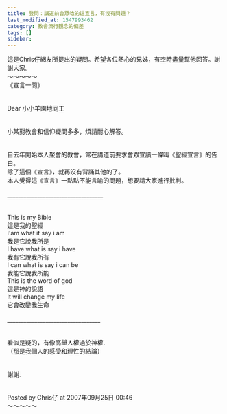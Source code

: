 ```yaml
---
title: 發問：講道前會眾唸的這宣言，有沒有問題？
last_modified_at: 1547993462
category: 教會流行觀念的偏差
tags: []
sidebar: 
---
```


<p>這是Chris仔網友所提出的疑問。希望各位熱心的兄姊，有空時盡量幫他回答。謝謝大家。<br/><!--more-->～～～～～<br/>《宣言一問》<br/><br/><br/>Dear 小小羊園地同工<br/><br/><br/>小某對教會和信仰疑問多多，煩請耐心解答。<br/><br/><br/>自去年開始本人聚會的教會，常在講道前要求會眾宣讀一條叫《聖經宣言》的告白。<br/>除了這個《宣言》，就再沒有背誦其他的了。<br/>本人覺得這《宣言》一點點不能言喻的問題，想要請大家進行批判。<br/><br/>___________________________________<br/><br/><br/>This is my Bible<br/>這是我的聖經<br/>I'am what it say i am<br/>我是它說我所是<br/>I have what is say i have<br/>我有它說我所有<br/>I can what is say i can be<br/>我能它說我所能<br/>This is the word of god <br/>這是神的說語<br/>It will change my life<br/>它會改變我生命<br/><br/>__________________________________<br/><br/><br/>看似是疑的，有像高舉人權過於神權.<br/>（那是我個人的感受和理性的結論）<br/><br/><br/>謝謝.<br/><br/><br/>Posted by Chris仔 at 2007年09月25日 00:46 <br/>～～～～～<br/><br/><br/></p>
